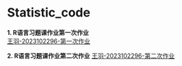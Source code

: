 # Statistic_code
**1. R语言习题课作业第一次作业**  
[王羽-2023102296-第一次作业](https://github.com/wangyu-debug/Statistic_code/blob/main/code_excise1.R)

**2. R语言习题课作业第二次作业**
[王羽-2023102296-第二次作业](https://github.com/wangyu-debug/Statistic_code/blob/main/%E7%8E%8B%E7%BE%BD-2023102296-%E7%AC%AC%E4%BA%8C%E6%AC%A1%E4%BD%9C%E4%B8%9A.R)

